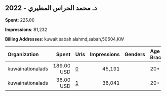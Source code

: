 ## 2022 - د. محمد الحراس المطيري 
**Spent**: 225.00

**Impressions**: 81,232

**Billing Addresses**: kuwait sabah alahmd,sabah,50604,KW

|Organization|Spent|Urls|Impressions|Genders|Age Brackets|Country Codes|
|:---|---:|:---|---:|:---|:---|:---|
|kuwainationalads|189.00 USD|[0](https://www.snap.com/political-ads/asset/f5d6b12f635ce8f6b27dcc47dfdfeb2653c8341ee6d23cab5d93c133d7dbbe29?mediaType=mp4)|45,191||20+|kuwait|
|kuwainationalads|36.00 USD|[1](https://www.snap.com/political-ads/asset/3bc29166fa9d4ce59619339c9d3e08a90e09245968b06f880dd0876aeeb4d4f5?mediaType=mp4)|36,041||20+|kuwait|
